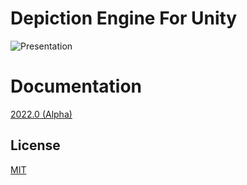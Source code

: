 # Depiction Engine For Unity

![Presentation]()

# Documentation

[2022.0 (Alpha)](https://vizinteractive.io/docs/2022.0/depiction-engine-unity/)


## License

[MIT](https://en.wikipedia.org/wiki/MIT_License)
